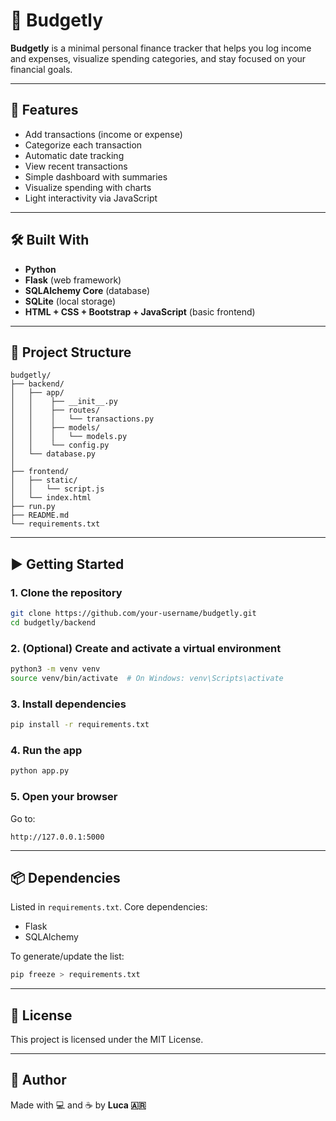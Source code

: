 # 💸 Budgetly

**Budgetly** is a minimal personal finance tracker that helps you log income and expenses, visualize spending categories, and stay focused on your financial goals.

---

## 🚀 Features

- Add transactions (income or expense)
- Categorize each transaction
- Automatic date tracking
- View recent transactions
- Simple dashboard with summaries
- Visualize spending with charts
- Light interactivity via JavaScript

---

## 🛠️ Built With

- **Python**
- **Flask** (web framework)
- **SQLAlchemy Core** (database)
- **SQLite** (local storage)
- **HTML + CSS + Bootstrap + JavaScript** (basic frontend)

---

## 🧱 Project Structure

```
budgetly/
├── backend/
│   ├── app/
│   │    ├── __init__.py
│   │    ├── routes/
│   │    │   └── transactions.py
│   │    ├── models/
│   │    │   └── models.py
│   │    └── config.py
│   └── database.py
│  
├── frontend/
│   ├── static/
│   │   └── script.js
│   └── index.html
├── run.py
├── README.md
└── requirements.txt

```

---

## ▶️ Getting Started

### 1. Clone the repository

```bash
git clone https://github.com/your-username/budgetly.git
cd budgetly/backend
```

### 2. (Optional) Create and activate a virtual environment

```bash
python3 -m venv venv
source venv/bin/activate  # On Windows: venv\Scripts\activate
```

### 3. Install dependencies

```bash
pip install -r requirements.txt
```

### 4. Run the app

```bash
python app.py
```

### 5. Open your browser

Go to:
```
http://127.0.0.1:5000
```

---

## 📦 Dependencies

Listed in `requirements.txt`. Core dependencies:

- Flask
- SQLAlchemy

To generate/update the list:
```bash
pip freeze > requirements.txt
```

---

## 📄 License

This project is licensed under the MIT License.

---

## 🙌 Author

Made with 💻 and ☕ by **Luca 🇦🇷**
